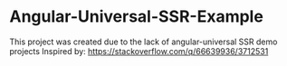 # Angular-Universal-SSR-Example

This project was created due to the lack of angular-universal SSR demo projects
Inspired by: https://stackoverflow.com/q/66639936/3712531
